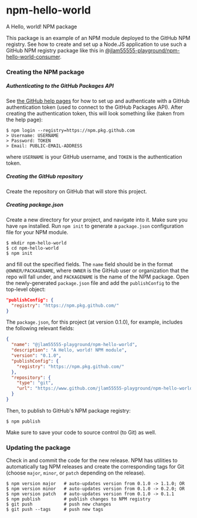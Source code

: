 # npm-hello-world
A Hello, world! NPM package

This package is an example of an NPM module deployed to the GitHub NPM registry. See how to create and set up a Node.JS application to use such a GitHub NPM registry package like this in [@jlam55555-playground/npm-hello-world-consumer][2].

### Creating the NPM package

##### Authenticating to the GitHub Packages API
See [the GitHub help pages][1] for how to set up and authenticate with a GitHub authentication token (used to connect to the GitHub Packages API). After creating the authentication token, this will look something like (taken from the help page):
```
$ npm login --registry=https://npm.pkg.github.com
> Username: USERNAME
> Password: TOKEN
> Email: PUBLIC-EMAIL-ADDRESS
```
where `USERNAME` is your GitHub username, and `TOKEN` is the authentication token.

##### Creating the GitHub repository
Create the repository on GitHub that will store this project.

##### Creating package.json
Create a new directory for your project, and navigate into it. Make sure you have `npm` installed. Run `npm init` to generate a `package.json` configuration file for your NPM module.
```shell script
$ mkdir npm-hello-world
$ cd npm-hello-world
$ npm init
```
and fill out the specified fields. The `name` field should be in the format `@OWNER/PACKAGENAME`, where `OWNER` is the GitHub user or organization that the repo will fall under, and `PACKAGENAME` is the name of the NPM package. Open the newly-generated `package.json` file and add the `publishConfig` to the top-level object:
```json
"publishConfig": {
  "registry": "https://npm.pkg.github.com/"
}
```
The `package.json`, for this project (at version 0.1.0), for example, includes the following relevant fields:
```json
{
  "name": "@jlam55555-playground/npm-hello-world",
  "description": "A Hello, world! NPM module",
  "version": "0.1.0",
  "publishConfig": {
    "registry": "https://npm.pkg.github.com/"
  },
  "repository": {
    "type": "git",
    "url": "https://www.github.com/jlam55555-playground/npm-hello-world"
  }
}
```
Then, to publish to GitHub's NPM package registry:
```shell script
$ npm publish
```
Make sure to save your code to source control (to Git) as well.

### Updating the package
Check in and commit the code for the new release. NPM has utilities to automatically tag NPM releases and create the corresponding tags for Git (choose
`major`, `minor`, or `patch` depending on the release).
```shell script
$ npm version major   # auto-updates version from 0.1.0 -> 1.1.0; OR
$ npm version minor   # auto-updates version from 0.1.0 -> 0.2.0; OR
$ npm version patch   # auto-updates version from 0.1.0 -> 0.1.1
$ npm publish         # publish changes to NPM registry
$ git push            # push new changes
$ git push --tags     # push new tags
```

[1]: https://help.github.com/en/packages/using-github-packages-with-your-projects-ecosystem/configuring-npm-for-use-with-github-packages
[2]: https://www.github.com/jlam55555-playground/npm-hello-world-consumer
